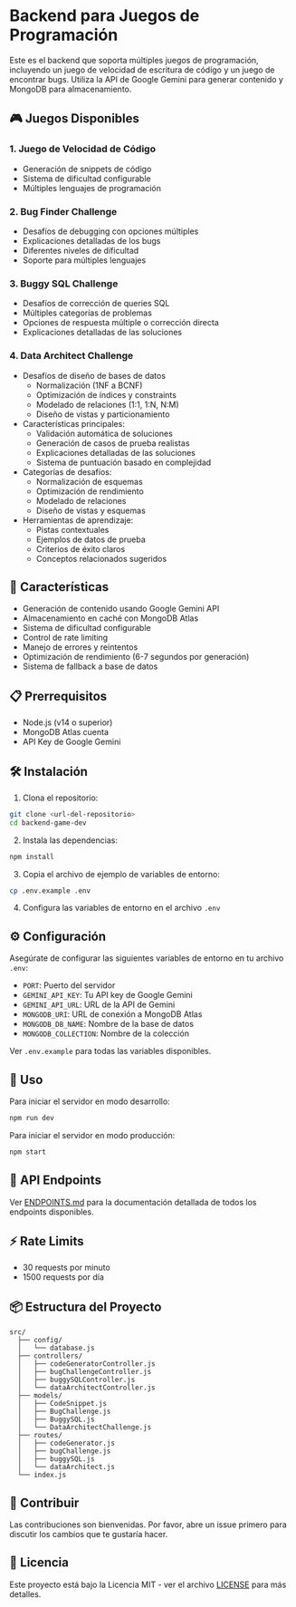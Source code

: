 # Backend para Juegos de Programación

Este es el backend que soporta múltiples juegos de programación, incluyendo un juego de velocidad de escritura de código y un juego de encontrar bugs. Utiliza la API de Google Gemini para generar contenido y MongoDB para almacenamiento.

## 🎮 Juegos Disponibles

### 1. Juego de Velocidad de Código
- Generación de snippets de código
- Sistema de dificultad configurable
- Múltiples lenguajes de programación

### 2. Bug Finder Challenge
- Desafíos de debugging con opciones múltiples
- Explicaciones detalladas de los bugs
- Diferentes niveles de dificultad
- Soporte para múltiples lenguajes

### 3. Buggy SQL Challenge
- Desafíos de corrección de queries SQL
- Múltiples categorías de problemas
- Opciones de respuesta múltiple o corrección directa
- Explicaciones detalladas de las soluciones

### 4. Data Architect Challenge
- Desafíos de diseño de bases de datos
  - Normalización (1NF a BCNF)
  - Optimización de índices y constraints
  - Modelado de relaciones (1:1, 1:N, N:M)
  - Diseño de vistas y particionamiento
- Características principales:
  - Validación automática de soluciones
  - Generación de casos de prueba realistas
  - Explicaciones detalladas de las soluciones
  - Sistema de puntuación basado en complejidad
- Categorías de desafíos:
  - Normalización de esquemas
  - Optimización de rendimiento
  - Modelado de relaciones
  - Diseño de vistas y esquemas
- Herramientas de aprendizaje:
  - Pistas contextuales
  - Ejemplos de datos de prueba
  - Criterios de éxito claros
  - Conceptos relacionados sugeridos

## 🚀 Características

- Generación de contenido usando Google Gemini API
- Almacenamiento en caché con MongoDB Atlas
- Sistema de dificultad configurable
- Control de rate limiting
- Manejo de errores y reintentos
- Optimización de rendimiento (6-7 segundos por generación)
- Sistema de fallback a base de datos

## 📋 Prerrequisitos

- Node.js (v14 o superior)
- MongoDB Atlas cuenta
- API Key de Google Gemini

## 🛠️ Instalación

1. Clona el repositorio:
```bash
git clone <url-del-repositorio>
cd backend-game-dev
```

2. Instala las dependencias:
```bash
npm install
```

3. Copia el archivo de ejemplo de variables de entorno:
```bash
cp .env.example .env
```

4. Configura las variables de entorno en el archivo `.env`

## ⚙️ Configuración

Asegúrate de configurar las siguientes variables de entorno en tu archivo `.env`:

- `PORT`: Puerto del servidor
- `GEMINI_API_KEY`: Tu API key de Google Gemini
- `GEMINI_API_URL`: URL de la API de Gemini
- `MONGODB_URI`: URL de conexión a MongoDB Atlas
- `MONGODB_DB_NAME`: Nombre de la base de datos
- `MONGODB_COLLECTION`: Nombre de la colección

Ver `.env.example` para todas las variables disponibles.

## 🚀 Uso

Para iniciar el servidor en modo desarrollo:
```bash
npm run dev
```

Para iniciar el servidor en modo producción:
```bash
npm start
```

## 📡 API Endpoints

Ver [ENDPOINTS.md](ENDPOINTS.md) para la documentación detallada de todos los endpoints disponibles.

## ⚡ Rate Limits

- 30 requests por minuto
- 1500 requests por día

## 📦 Estructura del Proyecto

```
src/
  ├── config/
  │   └── database.js
  ├── controllers/
  │   ├── codeGeneratorController.js
  │   ├── bugChallengeController.js
  │   ├── buggySQLController.js
  │   └── dataArchitectController.js
  ├── models/
  │   ├── CodeSnippet.js
  │   ├── BugChallenge.js
  │   ├── BuggySQL.js
  │   └── DataArchitectChallenge.js
  ├── routes/
  │   ├── codeGenerator.js
  │   ├── bugChallenge.js
  │   ├── buggySQL.js
  │   └── dataArchitect.js
  └── index.js
```

## 🤝 Contribuir

Las contribuciones son bienvenidas. Por favor, abre un issue primero para discutir los cambios que te gustaría hacer.

## 📄 Licencia

Este proyecto está bajo la Licencia MIT - ver el archivo [LICENSE](LICENSE) para más detalles. 